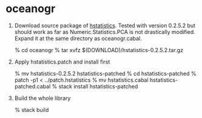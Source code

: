 # oceanogr

1. Download source package of [hstatistics](https://hackage.haskell.org/package/hstatistics).
   Tested with version 0.2.5.2 but should work as far as Numeric.Statistics.PCA is not
   drastically modified. Expand it at the same directory as oceanogr.cabal.

    % cd oceanogr
    % tar xvfz $(DOWNLOAD)/hstatistics-0.2.5.2.tar.gz

2. Apply hstatistics.patch and install first

    % mv hstatistics-0.2.5.2 hstatistics-patched
    % cd hstatistics-patched
    % patch -p1 < ../patch.hstatistics
    % mv hstatistics.cabal hstatistics-patched.cabal
    % stack install hstatistics-patched

3. Build the whole library

    % stack build
